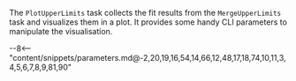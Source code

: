 The `PlotUpperLimits` task collects the fit results from the `MergeUpperLimits` task and visualizes them in a plot.
It provides some handy CLI parameters to manipulate the visualisation.

<div class="dhi_parameter_table">

--8<-- "content/snippets/parameters.md@-2,20,19,16,54,14,66,12,48,17,18,74,10,11,3,4,5,6,7,8,9,81,90"

</div>
